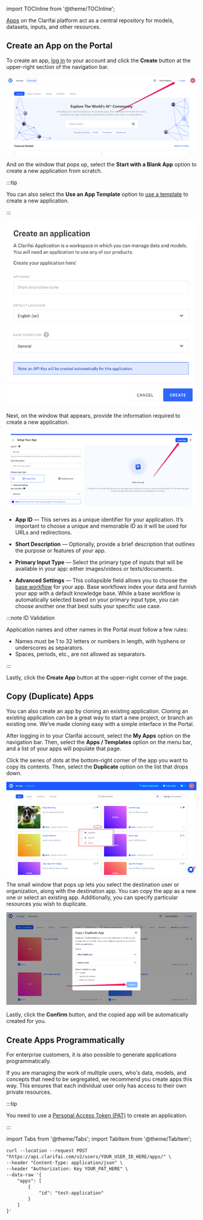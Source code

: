 
import TOCInline from '@theme/TOCInline';

<div className="toc-inline">
  <TOCInline toc={toc} maxHeadingLevel={2}  
  />
</div>

[Apps](https://docs.clarifai.com/clarifai-basics/applications/) on the Clarifai platform act as a central repository for models, datasets, inputs, and other resources. 

## Create an App on the Portal

To create an app, [log in](https://clarifai.com/login) to your account and click the **Create** button at the upper-right section of the navigation bar.

![create app portal](/img/others/create-new-app-new-1.png)

And on the window that pops up, select the **Start with a Blank App** option to create a new application from scratch.


:::tip

You can also select the **Use an App Template** option to [use a template](https://docs.clarifai.com/clarifai-basics/app-templates) to create a new application. 

:::

![application creation window](/img/create-new-app-new.png)

Next, on the window that appears, provide the information required to create a new application.

![](/img/others/create-new-app-new-2.png)

- **App ID** — This serves as a unique identifier for your application. It’s important to choose a unique and memorable ID as it will be used for URLs and redirections.

- **Short Description** — Optionally, provide a brief description that outlines the purpose or features of your app.

- **Primary Input Type** — Select the primary type of inputs that will be available in your app: either images/videos or texts/documents.

- **Advanced Settings** — This collapsible field allows you to choose the [base workflow](https://docs.clarifai.com/portal-guide/workflows/base-workflows/) for your app. Base workflows index your data and furnish your app with a default knowledge base. While a base workflow is automatically selected based on your primary input type, you can choose another one that best suits your specific use case.

:::note ID Validation

Application names and other names in the Portal must follow a few rules:

- Names must be 1 to 32 letters or numbers in length, with hyphens or underscores as separators.
- Spaces, periods, etc., are not allowed as separators.

:::

Lastly, click the **Create App** button at the upper-right corner of the page.

<!--
### Default Language
You can also set the default language so that you can create, train, and search concepts in your own language. Please keep in mind that pre-trained model concepts currently only work in English.
-->

## Copy (Duplicate) Apps

You can also create an app by cloning an existing application. Cloning an existing application can be a great way to start a new project, or branch an existing one. We’ve made cloning easy with a simple interface in the Portal. 

After logging in to your Clarifai account, select the **My Apps** option on the navigation bar. Then, select the **Apps / Templates** option on the menu bar, and a list of your apps will populate that page. 

Click the series of dots at the bottom-right corner of the app you want to copy its contents. Then, select the **Duplicate** option on the list that drops down. 

![](/img/app_duplication.png)


The small window that pops up lets you select the destination user or organization, along with the destination app. You can copy the app as a new one or select an existing app. Additionally, you can specify particular resources you wish to duplicate.

![](/img/others/app_duplication-1.png)

Lastly, click the **Confirm** button, and the copied app will be automatically created for you. 


## Create Apps Programmatically

For enterprise customers, it is also possible to generate applications programmatically. 

If you are managing the work of multiple users, who's data, models, and concepts that need to be segregated, we recommend you create apps this way. This ensures that each individual user only has access to their own private resources.

:::tip

You need to use a [Personal Access Token (PAT)](https://docs.clarifai.com/clarifai-basics/authentication/personal-access-tokens) to create an application. 

:::

import Tabs from '@theme/Tabs';
import TabItem from '@theme/TabItem';

<Tabs>
<TabItem value="curl" label="cURL">

```text
curl --location --request POST "https://api.clarifai.com/v2/users/YOUR_USER_ID_HERE/apps/" \
--header "Content-Type: application/json" \
--header "Authorization: Key YOUR_PAT_HERE" \
--data-raw '{
    "apps": [
        {
            "id": "test-application"
        }
    ]
}'
```

</TabItem>
</Tabs>


